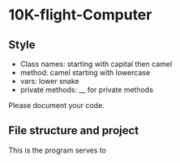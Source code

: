 # 10K-flight-Computer

## Style

- Class names: starting with capital then camel 
- method: camel starting with lowercase 
- vars: lower snake 
- private methods: \_\_ for private methods 

Please document your code. 

## File structure and project

This is the program serves to 

